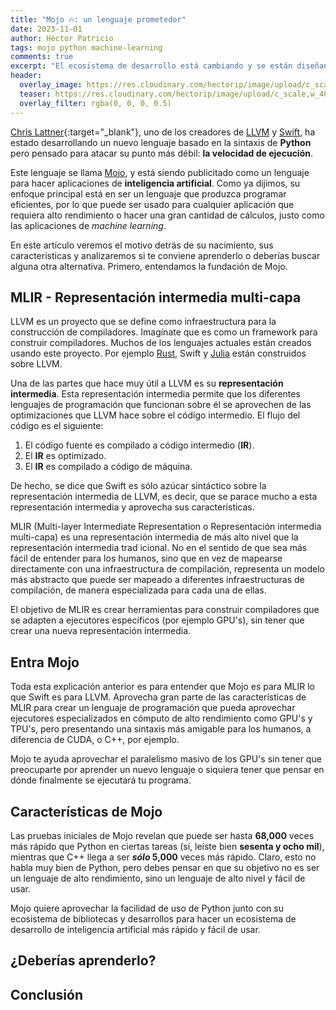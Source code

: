 ```yaml
---
title: "Mojo 🔥: un lenguaje prometedor"
date: 2023-11-01
author: Héctor Patricio
tags: mojo python machine-learning
comments: true
excerpt: "El ecosistema de desarrollo está cambiando y se están diseñando nuevos lenguajes de programación y entornos de ejecución más adecuados para los problemas actuales. Hablemos de Mojo."
header:
  overlay_image: https://res.cloudinary.com/hectorip/image/upload/c_scale,w_1400/v1702275251/shubham-dhage-cLhjmsyby3Q-unsplash_ucy8y3.jpg
  teaser: https://res.cloudinary.com/hectorip/image/upload/c_scale,w_400/v1702275251/shubham-dhage-cLhjmsyby3Q-unsplash_ucy8y3.jpg
  overlay_filter: rgba(0, 0, 0, 0.5)
---
```


[Chris Lattner](https://www.nondot.org/sabre/){:target="_blank"}, uno de los creadores de [LLVM](https://llvm.org) y [Swift](https://www.swift.org/), ha estado desarrollando un nuevo lenguaje basado en la sintaxis de **Python** pero pensado para atacar su punto más débil: **la velocidad de ejecución**.

Este lenguaje se llama [Mojo](https://modular.com/mojo), y está siendo publicitado como un lenguaje para hacer aplicaciones de **inteligencia artificial**. Como ya dijimos, su enfoque principal está en ser un lenguaje que produzca programar eficientes, por lo que puede ser usado para cualquier aplicación que requiera alto rendimiento o hacer una gran cantidad de cálculos, justo como las aplicaciones de _machine learning_.

En este artículo veremos el motivo detrás de su nacimiento, sus características y analizaremos si te conviene aprenderlo o deberías buscar alguna otra alternativa. Primero, entendamos la fundación de Mojo.

## MLIR - Representación intermedia multi-capa

LLVM es un proyecto que se define como infraestructura para la construcción de compiladores. Imagínate que es como un framework para construir compiladores. Muchos de los lenguajes actuales están creados usando este proyecto. Por ejemplo [Rust](https://rust.org), Swift y [Julia](https://julialang.org) están construidos sobre LLVM.

Una de las partes que hace muy útil a LLVM es su **representación intermedia**. Esta representación intermedia permite que los diferentes lenguajes de programación que funcionan sobre él se aprovechen de las optimizaciones que LLVM hace sobre el código intermedio. El flujo del código es el siguiente:

1. El código fuente es compilado a código intermedio (**IR**).
2. El **IR** es optimizado.
3. El **IR** es compilado a código de máquina.

De hecho, se dice que Swift es sólo azúcar sintáctico sobre la representación intermedia de LLVM, es decir, que se parace mucho a esta representación intermedia y aprovecha sus características.

MLIR (Multi-layer Intermediate Representation o Representación intermedia multi-capa) es una representación intermedia de más alto nivel que la representación intermedia trad  icional. No en el sentido de que sea más fácil de entender para los humanos, sino que en vez de mapearse directamente con una infraestructura de compilación, representa un modelo más abstracto que puede ser mapeado a diferentes infraestructuras de compilación, de manera especializada para cada una de ellas.

El objetivo de MLIR es crear herramientas para construir compiladores que se adapten a ejecutores específicos (por ejemplo GPU's), sin tener que crear una nueva representación intermedia.

## Entra Mojo

Toda esta explicación anterior es para entender que Mojo es para MLIR lo que Swift es para LLVM. Aprovecha gran parte de las características de MLIR para crear un lenguaje de programación que pueda aprovechar ejecutores especializados en cómputo de alto rendimiento como GPU's y TPU's, pero presentando una sintaxis más amigable para los humanos, a diferencia de CUDA, o C++, por ejemplo.

Mojo te ayuda aprovechar el paralelismo masivo de los GPU's sin tener que preocuparte por aprender un nuevo lenguaje o siquiera tener que pensar en dónde finalmente se ejecutará tu programa.

## Características de Mojo

Las pruebas iniciales de Mojo revelan que puede ser hasta **68,000** veces más rápido que Python en ciertas tareas (sí, leíste bien **sesenta y ocho mil**), mientras que C++ llega a ser **_sólo_ 5,000** veces más rápido. Claro, esto no habla muy bien de Python, pero debes pensar en que su objetivo no es ser un lenguaje de alto rendimiento, sino un lenguaje de alto nivel y fácil de usar.

Mojo quiere aprovechar la facilidad de uso de Python junto con su ecosistema de bibliotecas y desarrollos para hacer un ecosistema de desarrollo de inteligencia artificial más rápido y fácil de usar.

## ¿Deberías aprenderlo?



## Conclusión




